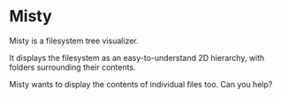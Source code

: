 Misty
===

Misty is a filesystem tree visualizer.

It displays the filesystem as an easy-to-understand 2D hierarchy, with folders surrounding their contents.

Misty wants to display the contents of individual files too. Can you help?

